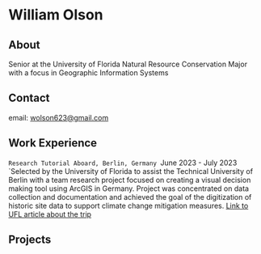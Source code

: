 # William Olson 

## About
Senior at the University of Florida
Natural Resource Conservation Major with a focus in Geographic Information Systems


## Contact
email: wolson623@gmail.com

## Work Experience 
`Research Tutorial Aboard, Berlin, Germany
`June 2023 - July 2023
`Selected by the University of Florida to assist the Technical University of Berlin with a team research project focused on creating a visual decision making tool using ArcGIS in Germany. Project was concentrated on data collection and documentation and achieved the goal of the digitization of historic site data to support climate change mitigation measures.
[Link to UFL article about the trip](https://dcp.ufl.edu/news/geodesign-specialization-students-spend-summer-researching-churches-in-germany/)


## Projects 


